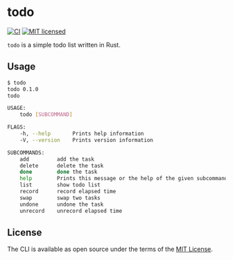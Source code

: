 # todo

[![CI](https://github.com/thekuwayama/todo/workflows/CI/badge.svg)](https://github.com/thekuwayama/todo/actions?workflow=CI)
[![MIT licensed](https://img.shields.io/badge/license-MIT-brightgreen.svg)](https://raw.githubusercontent.com/thekuwayama/todo/master/LICENSE.txt)

`todo` is a simple todo list written in Rust.


## Usage

```bash
$ todo
todo 0.1.0
todo

USAGE:
    todo [SUBCOMMAND]

FLAGS:
    -h, --help       Prints help information
    -V, --version    Prints version information

SUBCOMMANDS:
    add         add the task
    delete      delete the task
    done        done the task
    help        Prints this message or the help of the given subcommand(s)
    list        show todo list
    record      record elapsed time
    swap        swap two tasks
    undone      undone the task
    unrecord    unrecord elapsed time
```


## License

The CLI is available as open source under the terms of the [MIT License](http://opensource.org/licenses/MIT).
